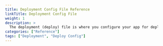 ```yaml
---
title: Deployment Config File Reference
linkTitle: Deployment Config File
weight: 1
description: >
  The deployment (deploy) file is where you configure your app for deployment by Armory CD-as-a-Service. This config file includes deployment artifact, target, strategy, and traffic management definitions.
categories: ["Reference"]
tags: ["Deployment", "Deploy Config"]
---
```













